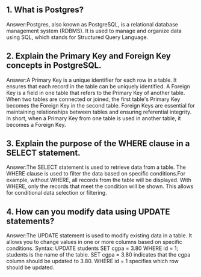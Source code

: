  ## 1. What is Postgres?
Answer:Postgres, also known as PostgreSQL, is a relational database management system (RDBMS). It is used to manage and organize data using SQL, which stands for Structured Query Language.

## 2. Explain the Primary Key and Foreign Key concepts in PostgreSQL.
Answer:A Primary Key is a unique identifier for each row in a table. It ensures that each record in the table can be uniquely identified. A Foreign Key is a field in one table that refers to the Primary Key of another table. When two tables are connected or joined, the first table's Primary Key becomes the Foreign Key in the second table. Foreign Keys are essential for maintaining relationships between tables and ensuring referential integrity. In short, when a Primary Key from one table is used in another table, it becomes a Foreign Key.

## 3. Explain the purpose of the WHERE clause in a SELECT statement.
Answer:The SELECT statement is used to retrieve data from a table. The WHERE clause is used to filter the data based on specific conditions.For example, without WHERE, all records from the table will be displayed. With WHERE, only the records that meet the condition will be shown. This allows for conditional data selection or filtering.

## 4. How can you modify data using UPDATE statements?
Answer:The UPDATE statement is used to modify existing data in a table. It allows you to change values in one or more columns based on specific conditions.
Syntax: UPDATE students SET cgpa = 3.80 WHERE id = 1;
students is the name of the table.
SET cgpa = 3.80 indicates that the cgpa column should be updated to 3.80.
WHERE id = 1 specifies which row should be updated.
